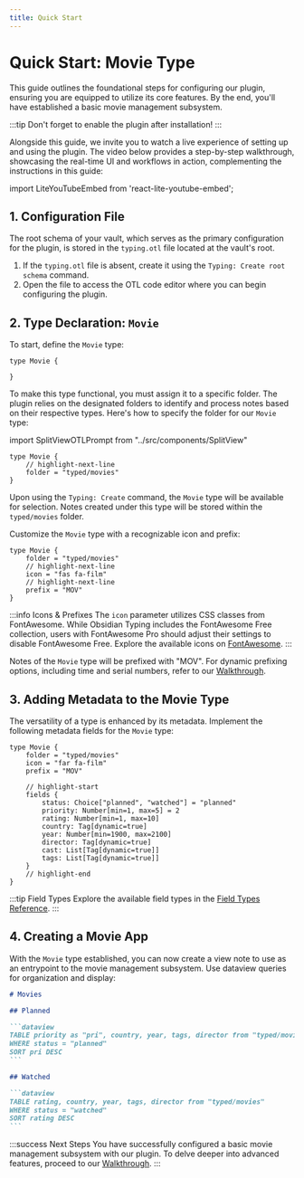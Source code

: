```yaml
---
title: Quick Start
---
```


# Quick Start: Movie Type

This guide outlines the foundational steps for configuring our plugin, ensuring you are equipped to utilize its core features.
By the end, you'll have established a basic movie management subsystem.

:::tip
Don't forget to enable the plugin after installation!
:::

Alongside this guide, we invite you to watch a live experience of setting up and using the plugin. The video below provides a step-by-step walkthrough, showcasing the real-time UI and workflows in action, complementing the instructions in this guide:

import LiteYouTubeEmbed from 'react-lite-youtube-embed';

<div className="video-container">
  <LiteYouTubeEmbed
    id="_A-DAQIDqTQ"
    params="autoplay=1&autohide=1&showinfo=0&rel=0"
    poster="maxresdefault"
    webp
  />
</div>

## 1. Configuration File

The root schema of your vault, which serves as the primary configuration for the plugin, is stored in the `typing.otl` file located at the vault's root.

1. If the `typing.otl` file is absent, create it using the `Typing: Create root schema` command.
2. Open the file to access the OTL code editor where you can begin configuring the plugin.

## 2. Type Declaration: `Movie`

To start, define the `Movie` type:

```otl
type Movie {

}
```

To make this type functional, you must assign it to a specific folder.
The plugin relies on the designated folders to identify and process notes based on their respective types.
Here's how to specify the folder for our `Movie` type:

import SplitViewOTLPrompt from "../src/components/SplitView"

<SplitViewOTLPrompt group="movie" image="movie-prompt-1.png">

```otl
type Movie {
    // highlight-next-line
    folder = "typed/movies"
}
```

</SplitViewOTLPrompt>

Upon using the `Typing: Create` command, the `Movie` type will be available for selection.
Notes created under this type will be stored within the `typed/movies` folder.

Customize the `Movie` type with a recognizable icon and prefix:

<SplitViewOTLPrompt group="movie" image="movie-prompt-2.png">

```otl
type Movie {
    folder = "typed/movies"
    // highlight-next-line
    icon = "fas fa-film"
    // highlight-next-line
    prefix = "MOV"
}
```

</SplitViewOTLPrompt>

:::info Icons & Prefixes
The `icon` parameter utilizes CSS classes from FontAwesome. While Obsidian Typing includes the FontAwesome Free collection,
users with FontAwesome Pro should adjust their settings to disable FontAwesome Free.
Explore the available icons on [FontAwesome](https://fontawesome.com/search).
:::

Notes of the `Movie` type will be prefixed with "MOV". For dynamic prefixing options, including time and serial numbers,
refer to our [Walkthrough](./walkthrough.md).

## 3. Adding Metadata to the Movie Type

The versatility of a type is enhanced by its metadata. Implement the following metadata fields for the `Movie` type:

<SplitViewOTLPrompt group="movie" image="movie-prompt-3.png">

```otl
type Movie {
    folder = "typed/movies"
    icon = "far fa-film"
    prefix = "MOV"

    // highlight-start
    fields {
        status: Choice["planned", "watched"] = "planned"
        priority: Number[min=1, max=5] = 2
        rating: Number[min=1, max=10]
        country: Tag[dynamic=true]
        year: Number[min=1900, max=2100]
        director: Tag[dynamic=true]
        cast: List[Tag[dynamic=true]]
        tags: List[Tag[dynamic=true]]
    }
    // highlight-end
}
```

</SplitViewOTLPrompt>

:::tip Field Types
Explore the available field types in the [Field Types Reference](/docs/category/field-types).
:::

## 4. Creating a Movie App

With the `Movie` type established, you can now create a view note to use as an entrypoint to the movie management subsystem.
Use dataview queries for organization and display:

````md
# Movies

## Planned

```dataview
TABLE priority as "pri", country, year, tags, director from "typed/movies"
WHERE status = "planned"
SORT pri DESC
```

## Watched

```dataview
TABLE rating, country, year, tags, director from "typed/movies"
WHERE status = "watched"
SORT rating DESC
```
````

:::success Next Steps
You have successfully configured a basic movie management subsystem with our plugin.
To delve deeper into advanced features, proceed to our [Walkthrough](./walkthrough.md).
:::
